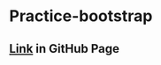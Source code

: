 # Practice-bootstrap
## [Link](https://itsergeysobolit.github.io/Practice-bootstrap/) in GitHub Page 